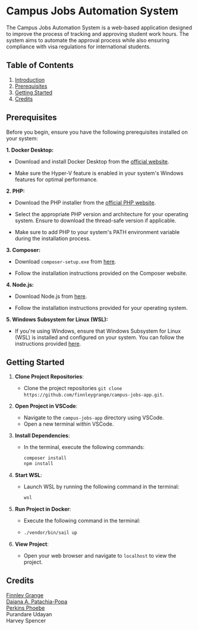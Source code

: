 # Campus Jobs Automation System

The Campus Jobs Automation System is a web-based application designed to improve the process of tracking and approving student work hours. The system aims to automate the approval process while also ensuring compliance with visa regulations for international students.


## Table of Contents

1. [Introduction](#campus-jobs-automation-system)
2. [Prerequisites](#prerequisites)
3. [Getting Started](#getting-started)
6. [Credits](#credits)




## Prerequisites

Before you begin, ensure you have the following prerequisites installed on your system:

**1. Docker Desktop:**

- Download and install Docker Desktop from the [official website](https://www.docker.com/products/docker-desktop/).

- Make sure the Hyper-V feature is enabled in your system's Windows features for optimal performance.

**2. PHP:**

- Download the PHP installer from the [official PHP website](https://windows.php.net/download#php-8.3).

- Select the appropriate PHP version and architecture for your operating system. Ensure to download the thread-safe version if applicable.

- Make sure to add PHP to your system's PATH environment variable during the installation process.

**3. Composer:**

- Download `composer-setup.exe` from [here](https://getcomposer.org/download/).

- Follow the installation instructions provided on the Composer website.

**4. Node.js:**

- Download Node.js from [here](https://nodejs.org/en/download/current).

- Follow the installation instructions provided for your operating system.

**5. Windows Subsystem for Linux (WSL):**

- If you're using Windows, ensure that Windows Subsystem for Linux (WSL) is installed and configured on your system. You can follow the instructions provided [here](https://docs.microsoft.com/en-us/windows/wsl/install).

## Getting Started

1. **Clone Project Repositories**:
   - Clone the project repositories `git clone https://github.com/finnleygrange/campus-jobs-app.git`.

2. **Open Project in VSCode**:
   - Navigate to the `campus-jobs-app` directory using VSCode.
   - Open a new terminal within VSCode.

3. **Install Dependencies**:
   - In the terminal, execute the following commands:
     
     ```bash
     composer install
     npm install
     ```

4. **Start WSL**:
   - Launch WSL by running the following command in the terminal:
     
     ```bash
     wsl
     ```

5. **Run Project in Docker**:
   - Execute the following command in the terminal:
   - 
     ```bash
     ./vendor/bin/sail up
     ```

6. **View Project**:
   - Open your web browser and navigate to `localhost` to view the project.

## Credits

[Finnley Grange](https://github.com/finnleygrange) <br />
[Daiana A. Patachia-Popa](https://github.com/DaianaPopa) <br />
[Perkins Phoebe](https://github.com/phoebiep) <br />
Purandare Udayan <br />
Harvey Spencer <br />
